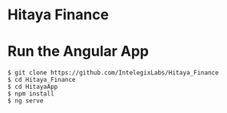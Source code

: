 # Hitaya Finance

# Run the Angular App

```
$ git clone https://github.com/IntelegixLabs/Hitaya_Finance
$ cd Hitaya_Finance
$ cd HitayaApp
$ npm install
$ ng serve
```
